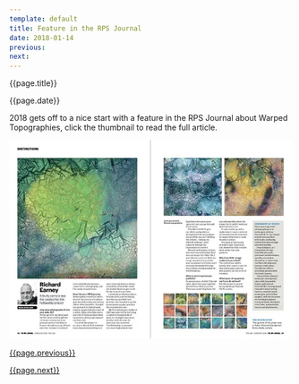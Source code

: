 ```yaml
---
template: default
title: Feature in the RPS Journal
date: 2018-01-14
previous:
next:
---
```


{{page.title}}

{{page.date}}

2018 gets off to a nice start with a feature in the RPS Journal about Warped Topographies, click the thumbnail to read the full article.

[![RPS Journal](rpsjournal_thumb.webp "RPS Journal")](RPS-Journal-January-2018.pdf)

[{{page.previous}}](2021-01-13-lip-chronicles-life-in-lockdown)

[{{page.next}}](2021-01-13-warped-topographies-ii)